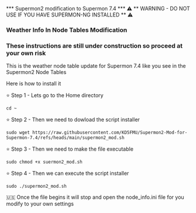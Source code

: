 *** Supermon2 modification to Supermon 7.4 ***
⚠️ ** WARNING - DO NOT USE IF YOU HAVE SUPERMON-NG INSTALLED ** ⚠️

### Weather Info In Node Tables Modification ###
### These instructions are still under construction so proceed at your own risk ###
This is the weather node table update for Supermon 7.4 like you see in the Supermon2 Node Tables

Here is how to install it

⭐️ Step 1 - Lets go to the Home directory
```
cd ~
```

⭐️ Step 2 - Then we need to dowload the script installer
```
sudo wget https://raw.githubusercontent.com/KD5FMU/Supermon2-Mod-for-Supermon-7.4/refs/heads/main/supermon2_mod.sh
```

⭐️ Step 3 - Then we need to make the file executable
```
sudo chmod +x suermon2_mod.sh
```

⭐️ Step 4 - Then we can execute the script installer
```
sudo ./supermon2_mod.sh
```

🇺🇸 Once the file begins it will stop and open the node_info.ini file for you modify to your own settings

